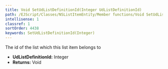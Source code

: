 ```yaml
---
title: Void SetUdListDefinitionId(Integer UdListDefinitionId)
path: /EJScript/Classes/NSListItemEntity/Member functions/Void SetUdListDefinitionId(Integer p_0)
intellisense: 1
classref: 1
sortOrder: 4438
keywords: SetUdListDefinitionId(Integer)
---
```



The id of the list which this list item belongs to



* **UdListDefinitionId:** Integer
* **Returns:** Void


